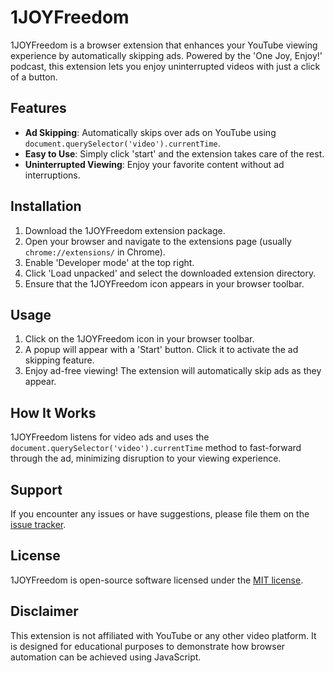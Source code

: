 # 1JOYFreedom

1JOYFreedom is a browser extension that enhances your YouTube viewing experience by automatically skipping ads. Powered by the 'One Joy, Enjoy!' podcast, this extension lets you enjoy uninterrupted videos with just a click of a button.

## Features

- **Ad Skipping**: Automatically skips over ads on YouTube using `document.querySelector('video').currentTime`.
- **Easy to Use**: Simply click 'start' and the extension takes care of the rest.
- **Uninterrupted Viewing**: Enjoy your favorite content without ad interruptions.

## Installation

1. Download the 1JOYFreedom extension package.
2. Open your browser and navigate to the extensions page (usually `chrome://extensions/` in Chrome).
3. Enable 'Developer mode' at the top right.
4. Click 'Load unpacked' and select the downloaded extension directory.
5. Ensure that the 1JOYFreedom icon appears in your browser toolbar.

## Usage

1. Click on the 1JOYFreedom icon in your browser toolbar.
2. A popup will appear with a 'Start' button. Click it to activate the ad skipping feature.
3. Enjoy ad-free viewing! The extension will automatically skip ads as they appear.

## How It Works

1JOYFreedom listens for video ads and uses the `document.querySelector('video').currentTime` method to fast-forward through the ad, minimizing disruption to your viewing experience.

## Support

If you encounter any issues or have suggestions, please file them on the [issue tracker](#).

## License

1JOYFreedom is open-source software licensed under the [MIT license](LICENSE).

## Disclaimer

This extension is not affiliated with YouTube or any other video platform. It is designed for educational purposes to demonstrate how browser automation can be achieved using JavaScript.
